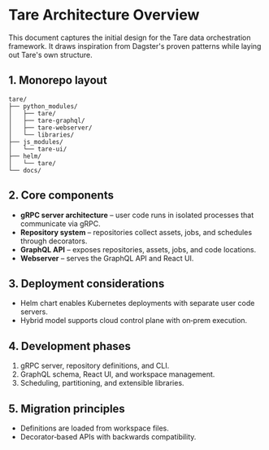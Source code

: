 # Tare Architecture Overview

This document captures the initial design for the Tare data orchestration framework.  It draws inspiration from Dagster's proven patterns while laying out Tare's own structure.

## 1. Monorepo layout

```
tare/
├── python_modules/
│   ├── tare/
│   ├── tare-graphql/
│   ├── tare-webserver/
│   └── libraries/
├── js_modules/
│   └── tare-ui/
├── helm/
│   └── tare/
└── docs/
```

## 2. Core components

- **gRPC server architecture** – user code runs in isolated processes that communicate via gRPC.
- **Repository system** – repositories collect assets, jobs, and schedules through decorators.
- **GraphQL API** – exposes repositories, assets, jobs, and code locations.
- **Webserver** – serves the GraphQL API and React UI.

## 3. Deployment considerations

- Helm chart enables Kubernetes deployments with separate user code servers.
- Hybrid model supports cloud control plane with on‑prem execution.

## 4. Development phases

1. gRPC server, repository definitions, and CLI.
2. GraphQL schema, React UI, and workspace management.
3. Scheduling, partitioning, and extensible libraries.

## 5. Migration principles

- Definitions are loaded from workspace files.
- Decorator‑based APIs with backwards compatibility.

